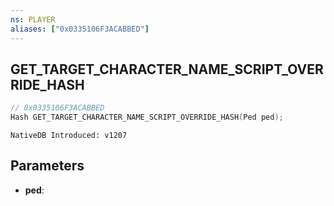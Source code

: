 ```yaml
---
ns: PLAYER
aliases: ["0x0335106F3ACABBED"]
---
```

## GET_TARGET_CHARACTER_NAME_SCRIPT_OVERRIDE_HASH

```c
// 0x0335106F3ACABBED
Hash GET_TARGET_CHARACTER_NAME_SCRIPT_OVERRIDE_HASH(Ped ped);
```

```
NativeDB Introduced: v1207
```

## Parameters
* **ped**:
